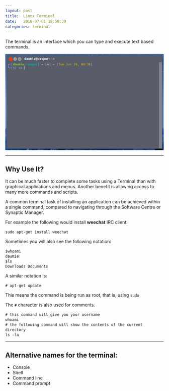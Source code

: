 ```yaml
---
layout: post
title:  Linux Terminal
date:   2016-07-01 18:50:39
categories: terminal
---
```


The terminal is an interface which you can type and execute text based commands.

![my alternate text](/assets/img/terminal.png)


---

## Why Use It?

It can be much faster to complete some tasks using a Terminal than with graphical applications and menus. Another benefit is allowing access to many more commands and scripts.



A common terminal task of installing an application can be achieved within a single command, compared to navigating through the Software Centre or Synaptic Manager. 

For example the following would install **weechat**  IRC client:

	sudo apt-get install weechat

Sometimes you will also see the following notation:

	$whoami
	daumie
	$ls
	Downloads Documents

A similar notation is:

	# apt-get update

This means the command is being run as root, that is, using `sudo`

The `#` character is also used for comments.

	# this command will give you your username
	whoami
	# the following command will show the contents of the current directory
	ls -la

-----------------------------------------------------------------------------------------------------------

## Alternative names for the terminal:

   - Console
   - Shell
   - Command line
   - Command prompt

